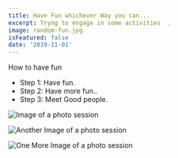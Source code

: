 ```yaml
---
title: Have Fun whichever Way you can...
excerpt: Tryng to engage in some activities  .
image: random-fun.jpg
isFeatured: false
date: '2019-11-01'
---
```


How to have fun
  -  Step 1: Have fun.
  -  Step 2: Have more fun..
  -  Step 3: Meet Good people.
    

![Image of a photo session](random-fun.jpg)

![Another Image of a photo session](fun2.jpg)

![One More Image of a photo session](fun3.jpg)
